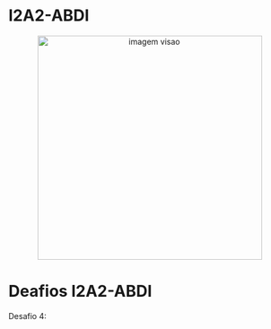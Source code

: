 # I2A2-ABDI

<p align="center">
  <img src="https://www.pqn.com.br/portal/wp-content/uploads/2022/02/I2A2.gif" alt="imagem visao"height=400px >
</p>


# Deafios I2A2-ABDI
Desafio 4: </p>
